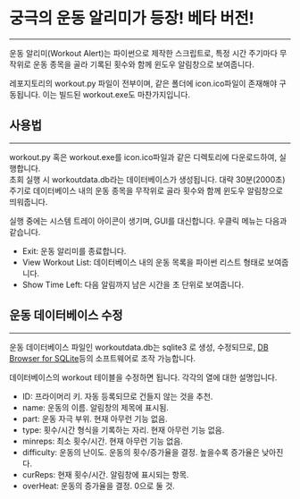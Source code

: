 <h1>궁극의 운동 알리미가 등장! 베타 버전!</h1>
<hr>

<p>운동 알리미(Workout Alert)는 파이썬으로 제작한 스크립트로, 특정 시간 주기마다 무작위로 운동 종목을 골라 기록된 횟수와 함께 윈도우 알림창으로 보여줍니다.</p>

<p>레포지토리의 workout.py 파일이 전부이며, 같은 폴더에 icon.ico파일이 존재해야 구동됩니다. 이는 빌드된 workout.exe도 마찬가지입니다.</p>

<h2>사용법</h2>
<hr>

<p>workout.py 혹은 workout.exe를 icon.ico파일과 같은 디렉토리에 다운로드하여, 실행합니다.<br />
초회 실행 시 workoutdata.db라는 데이터베이스가 생성됩니다. 대략 30분(2000초) 주기로 데이터베이스 내의 운동 종목을 무작위로 골라 
횟수와 함께 윈도우 알림창으로 띄워줍니다.</p>

<p>실행 중에는 시스템 트레이 아이콘이 생기며, GUI를 대신합니다. 우클릭 메뉴는 다음과 같습니다.</p>

<ul>
  <li>Exit: 운동 알리미를 종료합니다.</li>
  <li>View Workout List: 데이터베이스 내의 운동 목록을 파이썬 리스트 형태로 보여줍니다.</li>
  <li>Show Time Left: 다음 알림까지 남은 시간을 초 단위로 보여줍니다.</li>
</ul>

<h2>운동 데이터베이스 수정</h2>
<hr>

<p>운동 데이터베이스 파일인 workoutdata.db는 sqlite3 로 생성, 수정되므로, <a href="https://sqlitebrowser.org/">DB Browser for
SQLite</a>등의 소프트웨어로 조작 가능합니다.</p>

<p>데이터베이스의 workout 테이블을 수정하면 됩니다. 각각의 열에 대한 설명입니다.</p>
<ul>
  <li>ID: 프라이머리 키. 자동 등록되므로 건들지 않는 것을 추천.</li>
  <li>name: 운동의 이름. 알림창의 제목에 표시됨.</li>
  <li>part: 운동 자극 부위. 현재 아무런 기능 없음.</li>
  <li>type: 횟수/시간 형식을 기록하는 자리. 현재 아무런 기능 없음.</li>
  <li>minreps: 최소 횟수/시간. 현재 아무런 기능 없음.</li>
  <li>difficulty: 운동의 난이도. 운동의 횟수/증가율을 결정. 높을수록 증가율은 낮아진다.</li>
  <li>curReps: 현재 횟수/시간. 알림창에 표시되는 항목.</li>
  <li>overHeat: 운동의 증가율을 결정. 0으로 둘 것.</li>
</ul>

